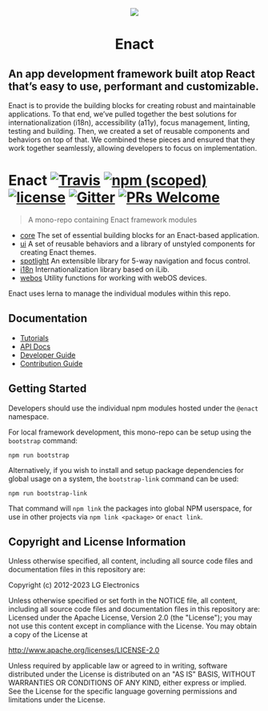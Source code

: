 <p align="center">
  <img src="https://github.com/enactjs/enact/assets/4288375/25a32c12-6a9b-44d4-80b3-a8f82ddcc643">
</p>

<h1 align="center">Enact</h1>

<h2>An app development framework built atop React that’s easy to use, performant and customizable.</h2>
Enact is to provide the building blocks for creating robust and maintainable applications. To that end, we’ve pulled together the best solutions for internationalization (i18n), accessibility (a11y), focus management, linting, testing and building. Then, we created a set of reusable components and behaviors on top of that. We combined these pieces and ensured that they work together seamlessly, allowing developers to focus on implementation.

# Enact [![Travis](https://img.shields.io/travis/com/enactjs/enact/master?style=flat-square)](https://app.travis-ci.com/github/enactjs/enact) [![npm (scoped)](https://img.shields.io/npm/v/@enact/core.svg?style=flat-square)](https://www.npmjs.com/package/@enact/core) [![license](https://img.shields.io/github/license/enactjs/enact.svg?style=flat-square)](http://www.apache.org/licenses/LICENSE-2.0) [![Gitter](https://img.shields.io/gitter/room/EnactJS/Lobby.svg?style=flat-square)](https://gitter.im/EnactJS/Lobby) [![PRs Welcome](https://img.shields.io/badge/PRs-welcome-brightgreen)](https://enactjs.com/docs/developer-guide/contributing)

> A mono-repo containing Enact framework modules

* [core](https://enactjs.com/docs/modules/core/dispatcher) The set of essential building blocks for an Enact-based application.
* [ui](https://enactjs.com/docs/modules/ui/AnnounceDecorator) A set of reusable behaviors and a library of unstyled components for creating Enact themes.
* [spotlight](https://enactjs.com/docs/modules/spotlight) An extensible library for 5-way navigation and focus control.
* [i18n](https://enactjs.com/docs/modules/i18n/$L) Internationalization library based on iLib.
* [webos](https://enactjs.com/docs/modules/webos/LS2Request) Utility functions for working with webOS devices.

Enact uses lerna to manage the individual modules within this repo.

## Documentation

* [Tutorials](https://enactjs.com/docs/tutorials)
* [API Docs](https://enactjs.com/docs/modules)
* [Developer Guide](https://enactjs.com/docs/developer-guide)
* [Contribution Guide](https://enactjs.com/docs/developer-guide/contributing)

## Getting Started

Developers should use the individual npm modules hosted under the `@enact` namespace.

For local framework development, this mono-repo can be setup using the `bootstrap` command:

```
npm run bootstrap
```

Alternatively, if you wish to install and setup package dependencies for global usage on a system, the `bootstrap-link` command can be used:
```
npm run bootstrap-link
```
That command will `npm link` the packages into global NPM userspace, for use in other projects via `npm link <package>` or `enact link`.

## Copyright and License Information

Unless otherwise specified, all content, including all source code files and
documentation files in this repository are:

Copyright (c) 2012-2023 LG Electronics

Unless otherwise specified or set forth in the NOTICE file, all content,
including all source code files and documentation files in this repository are:
Licensed under the Apache License, Version 2.0 (the "License");
you may not use this content except in compliance with the License.
You may obtain a copy of the License at

http://www.apache.org/licenses/LICENSE-2.0

Unless required by applicable law or agreed to in writing, software
distributed under the License is distributed on an "AS IS" BASIS,
WITHOUT WARRANTIES OR CONDITIONS OF ANY KIND, either express or implied.
See the License for the specific language governing permissions and
limitations under the License.
